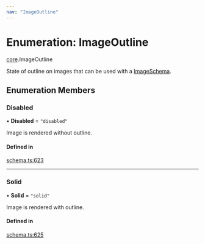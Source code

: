 ```yaml
---
nav: "ImageOutline"
---
```

# Enumeration: ImageOutline

[core](../modules/core.md).ImageOutline

State of outline on images that can be used with a [ImageSchema](../interfaces/core.ImageSchema.md).

## Enumeration Members

### Disabled

• **Disabled** = ``"disabled"``

Image is rendered without outline.

#### Defined in

[schema.ts:623](https://github.com/coda/packs-sdk/blob/main/schema.ts#L623)

___

### Solid

• **Solid** = ``"solid"``

Image is rendered with outline.

#### Defined in

[schema.ts:625](https://github.com/coda/packs-sdk/blob/main/schema.ts#L625)
